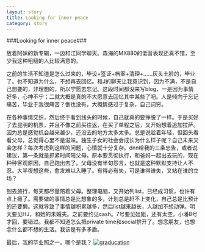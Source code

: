 ```yaml
---
layout: story
title: Looking for inner peace
category: story
---
```


###Looking for inner peace###

放着阿妹的新专辑，一边和江同学聊天。森海的MX880的低音表现还真不错，至少我这种粗糙的人比较满意的。

之前的生活不知道是怎么过来的，毕设+签证+档案+清理+……灰头土脸的，毕业了。也不知道为什么，不想再去回忆。和J的聊天让我意识到，因为不满，不是自己想要的，非理想的，所以宁愿去忘记。这段时间都没来写blog，一是因为事情好多，心神不宁；二就大概是真的不大愿意去回忆其中某些了吧。人是倾向于忘记痛苦，毕业于我很痛苦？倒也没有，大概情感过于复杂，自己词穷。

在各种事情交织，然后终于看到线头的时候，自己就真的要挣脱了一样。于是买好了去昆明的机票，并且不像之前买往返，在买了单程之后，又开始想着追加拉萨。因为总是感觉机会越来越少，还没去的地方太多太多。总是说趁着年轻，但回头看看父母，总觉得心里不是滋味。独生子女的社会会成长为什么样子呢？自己未来又会怎样？每次考虑到这样的问题，心情就十分复杂。dnn给我的三条忠告，或者说建议，第一条就是抓紧时间陪父母。原本要贯彻执行，和爸妈一起出去玩的，现在种种客观原因，自己跑出去了。父母没有半句怨言，也就是这种默默支持让人不忍。大半夜想这些，愈发难以入睡了。有得必有失，可是谁得谁失，又站在谁的立场？

刨去旅行，每天都尽量陪着父母。整理电脑，又开始列list，已经成习惯，也许有点上瘾了。需要做的事情总是比想象的多，计划总是赶不上变化，自己总是比预计的还要懒。这就导致了事情越积累越多，然后list越来越长，人越加不想动弹。明天要见HJ，和她的未婚夫。之前要约见cash。7号要见姐姐，还有太空。小潘8号才回，要错过。我都不知道怎么把private time和social排开了。想念朋友，也想念什么都不想的生活。我该是有多矛盾。

最后，我的毕业照之一。哪个是我？
[![graducation](http://windsdiary.files.wordpress.com/2011/07/dsc_01581.jpg)](http://windsdiary.files.wordpress.com/2011/07/dsc_01581.jpg)